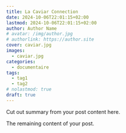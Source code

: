 ```yaml
---
title: La Caviar Connection
date: 2024-10-06T22:01:15+02:00
lastmod: 2024-10-06T22:01:15+02:00
author: Author Name
# avatar: /img/author.jpg
# authorlink: https://author.site
cover: caviar.jpg
images:
  - caviar.jpg
categories:
  - documentaire
tags:
  - tag1
  - tag2
# nolastmod: true
draft: true
---
```


Cut out summary from your post content here.

<!--more-->

The remaining content of your post.
